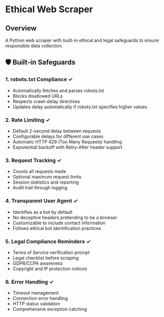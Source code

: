 # Ethical Web Scraper 

## Overview
A Python web scraper with built-in ethical and legal safeguards to ensure responsible data collection.

## 🛡️ Built-in Safeguards

### 1. **robots.txt Compliance** ✓
- Automatically fetches and parses robots.txt
- Blocks disallowed URLs
- Respects crawl-delay directives
- Updates delay automatically if robots.txt specifies higher values

### 2. **Rate Limiting** ✓
- Default 2-second delay between requests
- Configurable delays for different use cases
- Automatic HTTP 429 (Too Many Requests) handling
- Exponential backoff with Retry-After header support

### 3. **Request Tracking** ✓
- Counts all requests made
- Optional maximum request limits
- Session statistics and reporting
- Audit trail through logging

### 4. **Transparent User Agent** ✓
- Identifies as a bot by default
- No deceptive headers pretending to be a browser
- Customizable to include contact information
- Follows ethical bot identification practices

### 5. **Legal Compliance Reminders** ✓
- Terms of Service verification prompt
- Legal checklist before scraping
- GDPR/CCPA awareness
- Copyright and IP protection notices

### 6. **Error Handling** ✓
- Timeout management
- Connection error handling
- HTTP status validation
- Comprehensive exception catching



